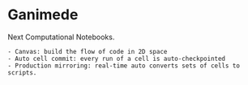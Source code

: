 # Ganimede

Next Computational Notebooks.

    - Canvas: build the flow of code in 2D space
    - Auto cell commit: every run of a cell is auto-checkpointed
    - Production mirroring: real-time auto converts sets of cells to scripts.
